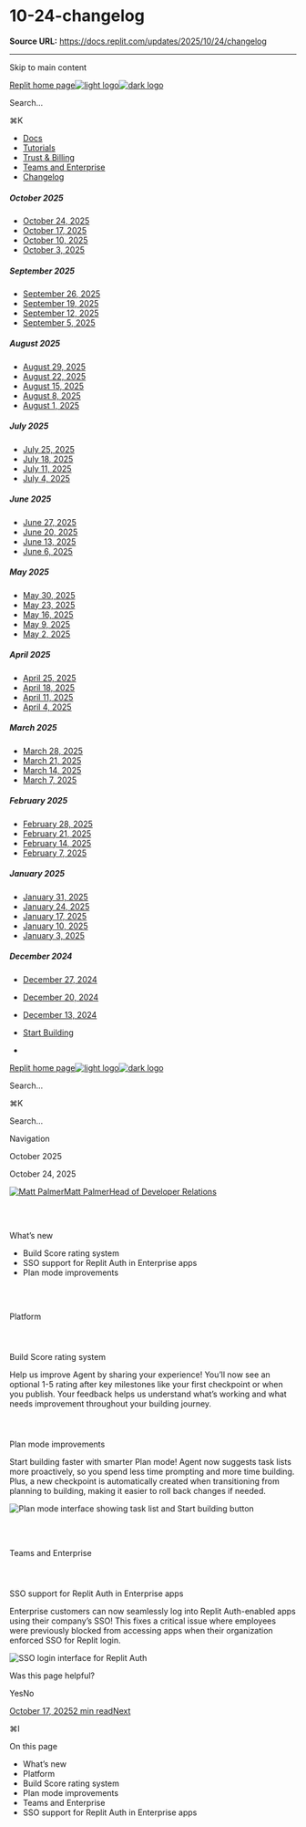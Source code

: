 # 10-24-changelog

**Source URL:** https://docs.replit.com/updates/2025/10/24/changelog

---

Skip to main content

[Replit home page![light logo](https://mintcdn.com/replit/9NKf1XREDj9JhKJb/logo/light.svg?fit=max&auto=format&n=9NKf1XREDj9JhKJb&q=85&s=7eae80cd046605cac4b4a6e7eb48369f)![dark logo](https://mintcdn.com/replit/9NKf1XREDj9JhKJb/logo/dark.svg?fit=max&auto=format&n=9NKf1XREDj9JhKJb&q=85&s=bcbac9afa58f8a51aa123f848bc8d7cd)](/)

Search...

⌘K

  * [Docs](/getting-started/intro-replit)
  * [Tutorials](/tutorials/vibe-coding-101)
  * [Trust & Billing](/category/billing)
  * [Teams and Enterprise](/category/teams)
  * [Changelog](/updates/2025/10/24/changelog)



##### October 2025

  * [October 24, 2025](/updates/2025/10/24/changelog)
  * [October 17, 2025](/updates/2025/10/17/changelog)
  * [October 10, 2025](/updates/2025/10/10/changelog)
  * [October 3, 2025](/updates/2025/10/03/changelog)



##### September 2025

  * [September 26, 2025](/updates/2025/09/26/changelog)
  * [September 19, 2025](/updates/2025/09/19/changelog)
  * [September 12, 2025](/updates/2025/09/12/changelog)
  * [September 5, 2025](/updates/2025/09/05/changelog)



##### August 2025

  * [August 29, 2025](/updates/2025/08/29/changelog)
  * [August 22, 2025](/updates/2025/08/22/changelog)
  * [August 15, 2025](/updates/2025/08/15/changelog)
  * [August 8, 2025](/updates/2025/08/08/changelog)
  * [August 1, 2025](/updates/2025/08/01/changelog)



##### July 2025

  * [July 25, 2025](/updates/2025/07/25/changelog)
  * [July 18, 2025](/updates/2025/07/18/changelog)
  * [July 11, 2025](/updates/2025/07/11/changelog)
  * [July 4, 2025](/updates/2025/07/04/changelog)



##### June 2025

  * [June 27, 2025](/updates/2025/06/27/changelog)
  * [June 20, 2025](/updates/2025/06/20/changelog)
  * [June 13, 2025](/updates/2025/06/13/changelog)
  * [June 6, 2025](/updates/2025/06/06/changelog)



##### May 2025

  * [May 30, 2025](/updates/2025/05/30/changelog)
  * [May 23, 2025](/updates/2025/05/23/changelog)
  * [May 16, 2025](/updates/2025/05/16/changelog)
  * [May 9, 2025](/updates/2025/05/09/changelog)
  * [May 2, 2025](/updates/2025/05/02/changelog)



##### April 2025

  * [April 25, 2025](/updates/2025/04/25/changelog)
  * [April 18, 2025](/updates/2025/04/18/changelog)
  * [April 11, 2025](/updates/2025/04/11/changelog)
  * [April 4, 2025](/updates/2025/04/04/changelog)



##### March 2025

  * [March 28, 2025](/updates/2025/03/28/changelog)
  * [March 21, 2025](/updates/2025/03/21/changelog)
  * [March 14, 2025](/updates/2025/03/14/changelog)
  * [March 7, 2025](/updates/2025/03/07/changelog)



##### February 2025

  * [February 28, 2025](/updates/2025/02/28/changelog)
  * [February 21, 2025](/updates/2025/02/21/changelog)
  * [February 14, 2025](/updates/2025/02/14/changelog)
  * [February 7, 2025](/updates/2025/02/07/changelog)



##### January 2025

  * [January 31, 2025](/updates/2025/01/31/changelog)
  * [January 24, 2025](/updates/2025/01/24/changelog)
  * [January 17, 2025](/updates/2025/01/17/changelog)
  * [January 10, 2025](/updates/2025/01/10/changelog)
  * [January 3, 2025](/updates/2025/01/03/changelog)



##### December 2024

  * [December 27, 2024](/updates/2024/12/27/changelog)
  * [December 20, 2024](/updates/2024/12/20/changelog)
  * [December 13, 2024](/updates/2024/12/13/changelog)



  * [Start Building](https://replit.com/signup)
  * 


[Replit home page![light logo](https://mintcdn.com/replit/9NKf1XREDj9JhKJb/logo/light.svg?fit=max&auto=format&n=9NKf1XREDj9JhKJb&q=85&s=7eae80cd046605cac4b4a6e7eb48369f)![dark logo](https://mintcdn.com/replit/9NKf1XREDj9JhKJb/logo/dark.svg?fit=max&auto=format&n=9NKf1XREDj9JhKJb&q=85&s=bcbac9afa58f8a51aa123f848bc8d7cd)](/)

Search...

⌘K

Search...

Navigation

October 2025

October 24, 2025

[![Matt Palmer](https://replit.com/cdn-cgi/image/width=256,quality=80,format=auto/https://storage.googleapis.com/replit/images/1730840970400_e885f16578bbbb227adbfeb7b979be34.jpeg)Matt PalmerHead of Developer Relations](https://youtube.com/@mattpalmer)

## 

​

What’s new

  * Build Score rating system
  * SSO support for Replit Auth in Enterprise apps
  * Plan mode improvements



## 

​

Platform

### 

​

Build Score rating system

Help us improve Agent by sharing your experience! You’ll now see an optional 1-5 rating after key milestones like your first checkpoint or when you publish. Your feedback helps us understand what’s working and what needs improvement throughout your building journey.

### 

​

Plan mode improvements

Start building faster with smarter Plan mode! Agent now suggests task lists more proactively, so you spend less time prompting and more time building. Plus, a new checkpoint is automatically created when transitioning from planning to building, making it easier to roll back changes if needed.

![Plan mode interface showing task list and Start building button](https://mintcdn.com/replit/qyAWvKChONGXPG-s/images/changelog/2025-10-24/cleanshot-2025-10-17-at-100824png-150207.png?fit=max&auto=format&n=qyAWvKChONGXPG-s&q=85&s=64f66be54f34da6c645e20045135803b)

## 

​

Teams and Enterprise

### 

​

SSO support for Replit Auth in Enterprise apps

Enterprise customers can now seamlessly log into Replit Auth-enabled apps using their company’s SSO! This fixes a critical issue where employees were previously blocked from accessing apps when their organization enforced SSO for Replit login.

![SSO login interface for Replit Auth](https://mintcdn.com/replit/qyAWvKChONGXPG-s/images/changelog/2025-10-24/screenshot-2025-10-23-at-24022-pmpng-150142.png?fit=max&auto=format&n=qyAWvKChONGXPG-s&q=85&s=e9be4d2d77ff41ab18e6fe7e905672b3)

Was this page helpful?

YesNo

[October 17, 20252 min readNext](/updates/2025/10/17/changelog)

⌘I

On this page

  * What’s new
  * Platform
  * Build Score rating system
  * Plan mode improvements
  * Teams and Enterprise
  * SSO support for Replit Auth in Enterprise apps